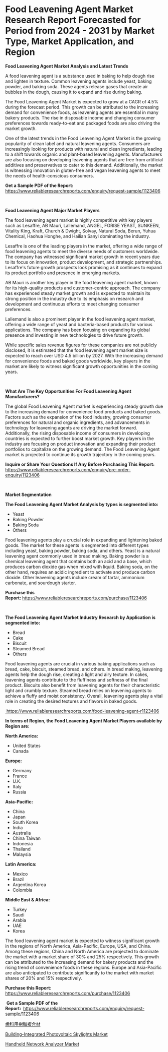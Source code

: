 <p><h1>Food Leavening Agent Market Research Report Forecasted for Period from 2024 -  2031 by Market Type, Market Application, and Region</h1></p><p><strong>Food Leavening Agent Market Analysis and Latest Trends</strong></p>
<p><p>A food leavening agent is a substance used in baking to help dough rise and lighten in texture. Common leavening agents include yeast, baking powder, and baking soda. These agents release gases that create air bubbles in the dough, causing it to expand and rise during baking.</p><p>The Food Leavening Agent Market is expected to grow at a CAGR of 4.5% during the forecast period. This growth can be attributed to the increasing demand for convenience foods, as leavening agents are essential in many bakery products. The rise in disposable income and changing consumer preferences towards ready-to-eat and packaged foods are also driving the market growth.</p><p>One of the latest trends in the Food Leavening Agent Market is the growing popularity of clean label and natural leavening agents. Consumers are increasingly looking for products with natural and clean ingredients, leading to a shift towards organic and plant-based leavening agents. Manufacturers are also focusing on developing leavening agents that are free from artificial additives and preservatives to cater to this demand. Additionally, the market is witnessing innovation in gluten-free and vegan leavening agents to meet the needs of health-conscious consumers.</p></p>
<p><strong>Get a Sample PDF of the Report:&nbsp;</strong> <a href="https://www.reliableresearchreports.com/enquiry/request-sample/1123406">https://www.reliableresearchreports.com/enquiry/request-sample/1123406</a></p>
<p>&nbsp;</p>
<p><strong>Food Leavening Agent Major Market Players</strong></p>
<p><p>The food leavening agent market is highly competitive with key players such as Lesaffre, AB Mauri, Lallemand, ANGEL, FORISE YEAST, SUNKEEN, Vitality King, Kraft, Church & Dwight, Solvay, Natural Soda, Berun, Yuhua Chemical, Haohua Honghe, and Hailian Sanyi dominating the industry. </p><p>Lesaffre is one of the leading players in the market, offering a wide range of food leavening agents to meet the diverse needs of customers worldwide. The company has witnessed significant market growth in recent years due to its focus on innovation, product development, and strategic partnerships. Lesaffre's future growth prospects look promising as it continues to expand its product portfolio and presence in emerging markets.</p><p>AB Mauri is another key player in the food leavening agent market, known for its high-quality products and customer-centric approach. The company has experienced steady market growth and is expected to maintain its strong position in the industry due to its emphasis on research and development and continuous efforts to meet changing consumer preferences.</p><p>Lallemand is also a prominent player in the food leavening agent market, offering a wide range of yeast and bacteria-based products for various applications. The company has been focusing on expanding its global presence and investing in new technologies to drive future growth.</p><p>While specific sales revenue figures for these companies are not publicly disclosed, it is estimated that the food leavening agent market size is expected to reach over USD 4.5 billion by 2027. With the increasing demand for convenience foods and baked goods worldwide, key players in the market are likely to witness significant growth opportunities in the coming years.</p></p>
<p>&nbsp;</p>
<p><strong>What Are The Key Opportunities For Food Leavening Agent Manufacturers?</strong></p>
<p><p>The global Food Leavening Agent market is experiencing steady growth due to the increasing demand for convenience food products and baked goods. Factors such as the expansion of the food industry, growing consumer preferences for natural and organic ingredients, and advancements in technology for leavening agents are driving the market forward. Additionally, the rising disposable income of consumers in developing countries is expected to further boost market growth. Key players in the industry are focusing on product innovation and expanding their product portfolios to capitalize on the growing demand. The Food Leavening Agent market is projected to continue its growth trajectory in the coming years.</p></p>
<p><strong>Inquire or Share Your Questions If Any Before Purchasing This Report:</strong> <a href="https://www.reliableresearchreports.com/enquiry/pre-order-enquiry/1123406">https://www.reliableresearchreports.com/enquiry/pre-order-enquiry/1123406</a></p>
<p>&nbsp;</p>
<p><strong>Market Segmentation</strong></p>
<p><strong>The Food Leavening Agent Market Analysis by types is segmented into:</strong></p>
<p><ul><li>Yeast</li><li>Baking Powder</li><li>Baking Soda</li><li>Others</li></ul></p>
<p><p>Food leavening agents play a crucial role in expanding and lightening baked goods. The market for these agents is segmented into different types including yeast, baking powder, baking soda, and others. Yeast is a natural leavening agent commonly used in bread making. Baking powder is a chemical leavening agent that contains both an acid and a base, which produces carbon dioxide gas when mixed with liquid. Baking soda, on the other hand, requires an acidic ingredient to activate and produce carbon dioxide. Other leavening agents include cream of tartar, ammonium carbonate, and sourdough starter.</p></p>
<p><strong>Purchase this Report:&nbsp;</strong><a href="https://www.reliableresearchreports.com/purchase/1123406">https://www.reliableresearchreports.com/purchase/1123406</a></p>
<p>&nbsp;</p>
<p><strong>The Food Leavening Agent Market Industry Research by Application is segmented into:</strong></p>
<p><ul><li>Bread</li><li>Cake</li><li>Biscuit</li><li>Steamed Bread</li><li>Others</li></ul></p>
<p><p>Food leavening agents are crucial in various baking applications such as bread, cake, biscuit, steamed bread, and others. In bread making, leavening agents help the dough rise, creating a light and airy texture. In cakes, leavening agents contribute to the fluffiness and softness of the final product. Biscuits also benefit from leavening agents for their characteristic light and crumbly texture. Steamed bread relies on leavening agents to achieve a fluffy and moist consistency. Overall, leavening agents play a vital role in creating the desired textures and flavors in baked goods.</p></p>
<p><a href="https://www.reliableresearchreports.com/food-leavening-agent-r1123406">&nbsp;https://www.reliableresearchreports.com/food-leavening-agent-r1123406</a></p>
<p><strong>In terms of Region, the Food Leavening Agent Market Players available by Region are:</strong></p>
<p>
    <p> <strong> North America: </strong>
        <ul>
            <li>United States</li>
            <li>Canada</li>
        </ul>
        </p> 
    <p> <strong> Europe: </strong>
        <ul>
            <li>Germany</li>
            <li>France</li>
            <li>U.K.</li>
            <li>Italy</li>
            <li>Russia</li>
        </ul>
        </p> 
    <p> <strong> Asia-Pacific: </strong>
        <ul>
            <li>China</li>
            <li>Japan</li>
            <li>South Korea</li>
            <li>India</li>
            <li>Australia</li>
            <li>China Taiwan</li>
            <li>Indonesia</li>
            <li>Thailand</li>
            <li>Malaysia</li>
        </ul>
        </p> 
    <p> <strong> Latin America: </strong>
        <ul>
            <li>Mexico</li>
            <li>Brazil</li>
            <li>Argentina Korea</li>
            <li>Colombia</li>
        </ul>
        </p> 
    <p> <strong> Middle East & Africa: </strong>
        <ul>
            <li>Turkey</li>
            <li>Saudi</li>
            <li>Arabia</li>
            <li>UAE</li>
            <li>Korea</li>
        </ul>
    </p>
    </p>
<p><p>The food leavening agent market is expected to witness significant growth in the regions of North America, Asia-Pacific, Europe, USA, and China. Among these regions, China and North America are projected to dominate the market with a market share of 30% and 25% respectively. This growth can be attributed to the increasing demand for bakery products and the rising trend of convenience foods in these regions. Europe and Asia-Pacific are also anticipated to contribute significantly to the market with market shares of 20% and 15% respectively.</p></p>
<p><strong>Purchase this Report: </strong><a href="https://www.reliableresearchreports.com/purchase/1123406">https://www.reliableresearchreports.com/purchase/1123406</a></p>
<p>&nbsp;<strong>Get a Sample PDF of the Report:&nbsp;&nbsp;</strong><a href="https://www.reliableresearchreports.com/enquiry/request-sample/1123406">https://www.reliableresearchreports.com/enquiry/request-sample/1123406</a></p>
<p><strong></strong></p>
<p><p><a href="https://github.com/KaydenJohns1964/Market-Research-Report-List-3/blob/main/169833633405.md">歯科用樹脂複合材</a></p><p><a href="https://github.com/dringals/Market-Research-Report-List-5/blob/main/building-integrated-photovoltaic-skylights-market.md">Building-Integrated Photovoltaic Skylights Market</a></p><p><a href="https://github.com/lbird53714/Market-Research-Report-List-5/blob/main/handheld-network-analyzer-market.md">Handheld Network Analyzer Market</a></p></p>